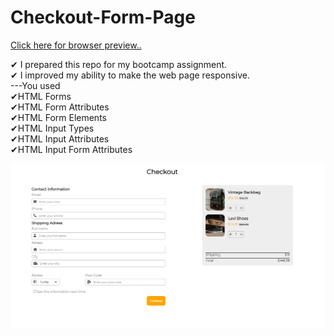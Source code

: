 # Checkout-Form-Page

[Click here for browser preview..](https://fatihcaliss.github.io/Checkout-Form-Page/)

✔ I prepared this repo for my bootcamp assignment.<br>
✔ I improved my ability to make the web page responsive.<br>
---You used <br>
✔HTML Forms <br>
✔HTML Form Attributes<br>
✔HTML Form Elements<br>
✔HTML Input Types<br>
✔HTML Input Attributes<br>
✔HTML Input Form Attributes<br>

![img](https://github.com/fatihcaliss/Checkout-Form-Page/blob/master/checkoutform.PNG)
